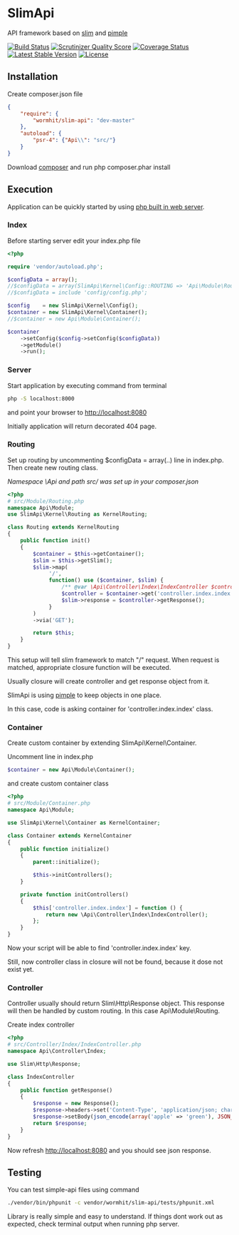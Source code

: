 # SlimApi

API framework based on [slim][1] and [pimple][2]

[![Build Status](https://travis-ci.org/andrejsstepanovs/slim-api.png?branch=master)](https://travis-ci.org/andrejsstepanovs/slim-api) [![Scrutinizer Quality Score](https://scrutinizer-ci.com/g/wormhit/slim-api/badges/quality-score.png?s=043433cd499dcee86d4a27ee62edf0f7280063b3)](https://scrutinizer-ci.com/g/wormhit/slim-api/) [![Coverage Status](https://coveralls.io/repos/wormhit/slim-api/badge.png?branch=master)](https://coveralls.io/r/wormhit/slim-api?branch=master) [![Latest Stable Version](https://poser.pugx.org/wormhit/slim-api/v/stable.png)](https://packagist.org/packages/wormhit/slim-api) [![License](https://poser.pugx.org/wormhit/slim-api/license.png)](https://packagist.org/packages/wormhit/slim-api)

## Installation

Create composer.json file
``` json
{
    "require": {
        "wormhit/slim-api": "dev-master"
    },
    "autoload": {
        "psr-4": {"Api\\": "src/"}
    }
}
```

Download [composer][3] and run php composer.phar install

## Execution

Application can be quickly started by using [php built in web server][4].

### Index

Before starting server edit your index.php file

``` php
<?php

require 'vendor/autoload.php';

$configData = array();
//$configData = array(SlimApi\Kernel\Config::ROUTING => 'Api\Module\Routing');
//$configData = include 'config/config.php';

$config    = new SlimApi\Kernel\Config();
$container = new SlimApi\Kernel\Container();
//$container = new Api\Module\Container();

$container
    ->setConfig($config->setConfig($configData))
    ->getModule()
    ->run();
```

### Server

Start application by executing command from terminal

``` sh
php -S localhost:8000
```

and point your browser to [http://localhost:8080][5]

Initially application will return decorated 404 page.

### Routing

Set up routing by uncommenting $configData = array(..) line in index.php.
Then create new routing class.

*Namespace \Api and path src/ was set up in your composer.json*

``` php
<?php
# src/Module/Routing.php
namespace Api\Module;
use SlimApi\Kernel\Routing as KernelRouting;

class Routing extends KernelRouting
{
    public function init()
    {
        $container = $this->getContainer();
        $slim = $this->getSlim();
        $slim->map(
             '/',
             function() use ($container, $slim) {
                 /** @var \Api\Controller\Index\IndexController $controller */
                 $controller = $container->get('controller.index.index');
                 $slim->response = $controller->getResponse();
             }
        )
        ->via('GET');

        return $this;
    }
}
```

This setup will tell slim framework to match "/" request.
When request is matched, appropriate closure function will be executed.

Usually closure will create controller and get response object from it.

SlimApi is using [pimple][2] to keep objects in one place.

In this case, code is asking container for 'controller.index.index' class.

### Container

Create custom container by extending SlimApi\Kernel\Container.

Uncomment line in index.php

```php
$container = new Api\Module\Container();
```

and create custom container class

``` php
<?php
# src/Module/Container.php
namespace Api\Module;

use SlimApi\Kernel\Container as KernelContainer;

class Container extends KernelContainer
{
    public function initialize()
    {
        parent::initialize();

        $this->initControllers();
    }

    private function initControllers()
    {
        $this['controller.index.index'] = function () {
            return new \Api\Controller\Index\IndexController();
        };
    }
}
```

Now your script will be able to find 'controller.index.index' key.

Still, now controller class in closure will not be found, because it dose not exist yet.

### Controller

Controller usually should return Slim\Http\Response object.
This response will then be handled by custom routing. In this case Api\Module\Routing.

Create index controller

``` php
<?php
# src/Controller/Index/IndexController.php
namespace Api\Controller\Index;

use Slim\Http\Response;

class IndexController
{
    public function getResponse()
    {
        $response = new Response();
        $response->headers->set('Content-Type', 'application/json; charset=utf-8');
        $response->setBody(json_encode(array('apple' => 'green'), JSON_UNESCAPED_UNICODE));
        return $response;
    }
}
```

Now refresh [http://localhost:8080][5] and you should see json response.

## Testing

You can test simple-api files using command
``` sh
./vendor/bin/phpunit -c vendor/wormhit/slim-api/tests/phpunit.xml
```

Library is really simple and easy to understand.
If things dont work out as expected, check terminal output when running php server.


[1]: http://www.slimframework.com
[2]: http://pimple.sensiolabs.org
[3]: http://getcomposer.org
[4]: http://php.net/manual/en/features.commandline.webserver.php
[5]: http://localhost:8080